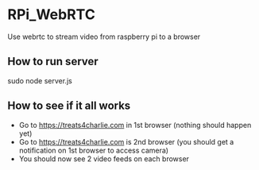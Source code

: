 # RPi_WebRTC
Use webrtc to stream video from raspberry pi to a browser
## How to run server
sudo node server.js

## How to see if it all works
- Go to https://treats4charlie.com in 1st browser (nothing should happen yet)
- Go to https://treats4charlie.com is 2nd browser (you should get a notification on 1st browser to access camera)
- You should now see 2 video feeds on each browser
